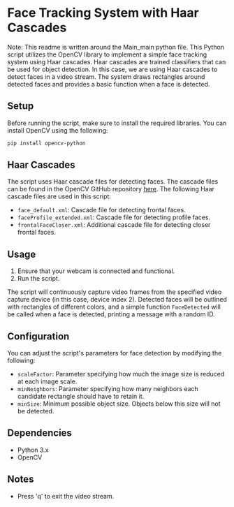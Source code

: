 # Face Tracking System with Haar Cascades
Note: This readme is written around the Main_main python file. 
This Python script utilizes the OpenCV library to implement a simple face tracking system using Haar cascades. Haar cascades are trained classifiers that can be used for object detection. In this case, we are using Haar cascades to detect faces in a video stream. The system draws rectangles around detected faces and provides a basic function when a face is detected.

## Setup

Before running the script, make sure to install the required libraries. You can install OpenCV using the following:

```bash
pip install opencv-python
```

## Haar Cascades

The script uses Haar cascade files for detecting faces. The cascade files can be found in the OpenCV GitHub repository [here](https://github.com/opencv/opencv/tree/master/data/haarcascades). The following Haar cascade files are used in this script:

- `face_default.xml`: Cascade file for detecting frontal faces.
- `faceProfile_extended.xml`: Cascade file for detecting profile faces.
- `frontalFaceCloser.xml`: Additional cascade file for detecting closer frontal faces.

## Usage

1. Ensure that your webcam is connected and functional.
2. Run the script.

The script will continuously capture video frames from the specified video capture device (in this case, device index 2). Detected faces will be outlined with rectangles of different colors, and a simple function `FaceDetected` will be called when a face is detected, printing a message with a random ID.

## Configuration

You can adjust the script's parameters for face detection by modifying the following:

- `scaleFactor`: Parameter specifying how much the image size is reduced at each image scale.
- `minNeighbors`: Parameter specifying how many neighbors each candidate rectangle should have to retain it.
- `minSize`: Minimum possible object size. Objects below this size will not be detected.

## Dependencies

- Python 3.x
- OpenCV

## Notes

- Press 'q' to exit the video stream.
